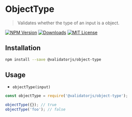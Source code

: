 # ObjectType

> Validates whether the type of an input is a object.

[![NPM Version](https://img.shields.io/npm/v/@validatorjs/object-type.svg)](https://www.npmjs.com/package/@validatorjs/object-type)
[![Downloads](https://img.shields.io/npm/dt/@validatorjs/object-type.svg)](https://www.npmjs.com/package/@validatorjs/object-type)
[![MIT License](https://img.shields.io/npm/l/@validatorjs/object-type.svg)](../../LICENSE)

## Installation

```bash
npm install --save @validatorjs/object-type
```

## Usage

- `objectType(input)`

```js
const objectType = require('@validatorjs/object-type');

objectType({}); // true
objectType('foo'); // false
```
